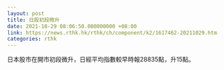 ```yaml
---
layout: post
title: 日股初段微升
date: 2021-10-29 08:06:50.000000000 +08:00
link: https://news.rthk.hk/rthk/ch/component/k2/1617462-20211029.htm
categories: rthk
---
```


日本股市在開市初段微升，日經平均指數較早時報28835點，升15點。
